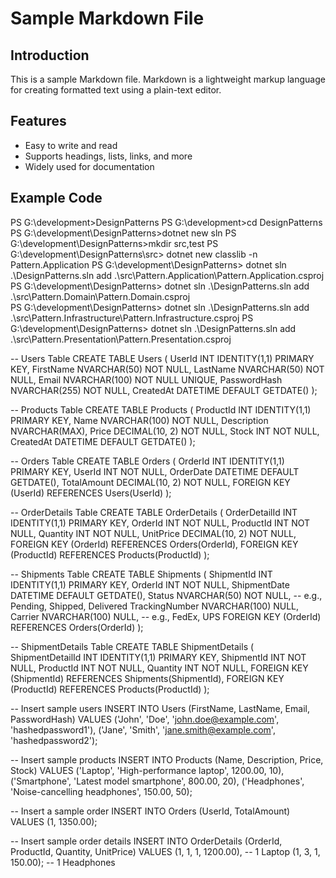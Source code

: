# Sample Markdown File

## Introduction
This is a sample Markdown file. Markdown is a lightweight markup language for creating formatted text using a plain-text editor.

## Features
- Easy to write and read
- Supports headings, lists, links, and more
- Widely used for documentation

## Example Code
PS G:\development>DesignPatterns
PS G:\development>cd DesignPatterns
PS G:\development\DesignPatterns>dotnet new sln
PS G:\development\DesignPatterns>mkdir src,test
PS G:\development\DesignPatterns\src> dotnet new classlib -n Pattern.Application
PS G:\development\DesignPatterns> dotnet sln .\DesignPatterns.sln add .\src\Pattern.Application\Pattern.Application.csproj
PS G:\development\DesignPatterns> dotnet sln .\DesignPatterns.sln add .\src\Pattern.Domain\Pattern.Domain.csproj          
PS G:\development\DesignPatterns> dotnet sln .\DesignPatterns.sln add .\src\Pattern.Infrastructure\Pattern.Infrastructure.csproj
PS G:\development\DesignPatterns> dotnet sln .\DesignPatterns.sln add .\src\Pattern.Presentation\Pattern.Presentation.csproj


-- Users Table
CREATE TABLE Users (
    UserId INT IDENTITY(1,1) PRIMARY KEY,
    FirstName NVARCHAR(50) NOT NULL,
    LastName NVARCHAR(50) NOT NULL,
    Email NVARCHAR(100) NOT NULL UNIQUE,
    PasswordHash NVARCHAR(255) NOT NULL,
    CreatedAt DATETIME DEFAULT GETDATE()
);

-- Products Table
CREATE TABLE Products (
    ProductId INT IDENTITY(1,1) PRIMARY KEY,
    Name NVARCHAR(100) NOT NULL,
    Description NVARCHAR(MAX),
    Price DECIMAL(10, 2) NOT NULL,
    Stock INT NOT NULL,
    CreatedAt DATETIME DEFAULT GETDATE()
);

-- Orders Table
CREATE TABLE Orders (
    OrderId INT IDENTITY(1,1) PRIMARY KEY,
    UserId INT NOT NULL,
    OrderDate DATETIME DEFAULT GETDATE(),
    TotalAmount DECIMAL(10, 2) NOT NULL,
    FOREIGN KEY (UserId) REFERENCES Users(UserId)
);

-- OrderDetails Table
CREATE TABLE OrderDetails (
    OrderDetailId INT IDENTITY(1,1) PRIMARY KEY,
    OrderId INT NOT NULL,
    ProductId INT NOT NULL,
    Quantity INT NOT NULL,
    UnitPrice DECIMAL(10, 2) NOT NULL,
    FOREIGN KEY (OrderId) REFERENCES Orders(OrderId),
    FOREIGN KEY (ProductId) REFERENCES Products(ProductId)
);

-- Shipments Table
CREATE TABLE Shipments (
    ShipmentId INT IDENTITY(1,1) PRIMARY KEY,
    OrderId INT NOT NULL,
    ShipmentDate DATETIME DEFAULT GETDATE(),
    Status NVARCHAR(50) NOT NULL, -- e.g., Pending, Shipped, Delivered
    TrackingNumber NVARCHAR(100) NULL,
    Carrier NVARCHAR(100) NULL, -- e.g., FedEx, UPS
    FOREIGN KEY (OrderId) REFERENCES Orders(OrderId)
);

-- ShipmentDetails Table
CREATE TABLE ShipmentDetails (
    ShipmentDetailId INT IDENTITY(1,1) PRIMARY KEY,
    ShipmentId INT NOT NULL,
    ProductId INT NOT NULL,
    Quantity INT NOT NULL,
    FOREIGN KEY (ShipmentId) REFERENCES Shipments(ShipmentId),
    FOREIGN KEY (ProductId) REFERENCES Products(ProductId)
);

-- Insert sample users
INSERT INTO Users (FirstName, LastName, Email, PasswordHash)
VALUES 
('John', 'Doe', 'john.doe@example.com', 'hashedpassword1'),
('Jane', 'Smith', 'jane.smith@example.com', 'hashedpassword2');

-- Insert sample products
INSERT INTO Products (Name, Description, Price, Stock)
VALUES 
('Laptop', 'High-performance laptop', 1200.00, 10),
('Smartphone', 'Latest model smartphone', 800.00, 20),
('Headphones', 'Noise-cancelling headphones', 150.00, 50);

-- Insert a sample order
INSERT INTO Orders (UserId, TotalAmount)
VALUES (1, 1350.00);

-- Insert sample order details
INSERT INTO OrderDetails (OrderId, ProductId, Quantity, UnitPrice)
VALUES 
(1, 1, 1, 1200.00), -- 1 Laptop
(1, 3, 1, 150.00);  -- 1 Headphones